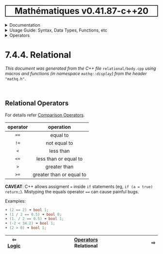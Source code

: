 <h1 style='border: 2px solid; text-align: center'>Mathématiques v0.41.87-c++20</h1>

<details>

<summary>Documentation</summary>

# [Documentation](../../../README.md)<br>
1. [License](../../../license/README.md)<br>
2. [About](../../../about/README.md)<br>
3. [Status, Planned Work & Release Notes](../../../status-release/README.md)<br>
4. [Description and Example Usage](../../../overview/README.md)<br>
5. [Installation](../../../installation/README.md)<br>
6. [Your First Mathématiques Project](../../../first-project/README.md)<br>
7. _Usage Guide: Syntax, Data Types, Functions, etc_ <br>
8. [Benchmarks](../../../benchmarks/README.md)<br>
9. [Tests](../../../test/README.md)<br>
10. [Developer Guide: Modifying and Extending Mathématiques](../../../developer-guide/README.md)<br>


</details>



<details>

<summary>Usage Guide: Syntax, Data Types, Functions, etc</summary>

# [7. Usage Guide: Syntax, Data Types, Functions, etc](../../README.md)<br>
7.1. [Usage Guide Notation](../../notation/README.md)<br>
7.2. [Scalar Types (Real, Imaginary, Complex & Quaternion)](../../scalars/README.md)<br>
7.3. [Container Types (Vector, Matrix & MultiArray)](../../multiarrays/README.md)<br>
7.4. _Operators_ <br>
7.5. [Functions](../../functions/README.md)<br>
7.6. [Linear Algebra](../../linear-algebra/README.md)<br>
7.7. [Indexing, Masks, and Sorting](../../indexing-sorting/README.md)<br>
7.8. [Ranges and Grids](../../ranges-grids/README.md)<br>
7.9. [Calculus](../../calculus/README.md)<br>
7.10. [Vector Calculus](../../vector-calculus/README.md)<br>
7.11. [MultiArray Calculus](../../tensor-calculus/README.md)<br>
7.12. [Display of Results](../../display/README.md)<br>
7.13. [FILE I/O](../../file-io/README.md)<br>
7.14. [Debug Modes](../../debug/README.md)<br>


</details>



<details>

<summary>Operators</summary>

# [7.4. Operators](../README.md)<br>
7.4.1. [Arithmetic](../arithmetic/README.md)<br>
7.4.2. [Integer Division](../integer-division/README.md)<br>
7.4.3. [Logic](../logic/README.md)<br>
7.4.4. _Relational_ <br>


</details>



# 7.4.4. Relational

_This document was generated from the C++ file_ `relational/body.cpp` _using macros and functions (in namespace `mathq::display`) from the header_ `"mathq.h"`. 


<br>

## Relational Operators
For details refer [Comparison Operators](https://en.cppreference.com/w/c/language/operator_comparison).


| operator | operation | 
| :---: | :---: | 
| `==` | equal to | 
| `!=` | not equal to | 
| `<` | less than | 
| `<=` | less than or equal to | 
| `>` | greater than | 
| `>=` | greater than or equal to | 

**CAVEAT**: C++ allows assigment `=` inside `if` statements (eg, `if (a = true) return;`).  Mistyping the equals operator `==` can cause painful bugs. 


Examples:

```C++
☀ (2 == 2) ➜ bool 1;
☀ (1 / 2 == 0.5) ➜ bool 0;
☀ (1. / 2 == 0.5) ➜ bool 1;
☀ (-2 < 34.2) ➜ bool 1;
☀ (2 > 0) ➜ bool 1;
```


| ⇦ <br />[Logic](../logic/README.md)  | [Operators](../README.md)<br />Relational<br /><img width=1000/> | ⇨ <br />   |
| ------------ | :-------------------------------: | ------------ |

